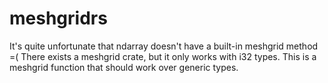 # meshgridrs

It's quite unfortunate that ndarray doesn't have a built-in meshgrid method =(
There exists a meshgrid crate, but it only works with i32 types.
This is a meshgrid function that should work over generic types.

